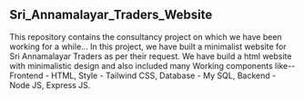 ## Sri_Annamalayar_Traders_Website
This repository contains the consultancy project on which we have been working for a while... In this project, we have built a minimalist website for Sri Annamalayar Traders as per their request. We have build a html website with minimalistic design and also included many Working components like-- Frontend - HTML, Style - Tailwind CSS, Database - My SQL, Backend - Node JS, Express JS.
